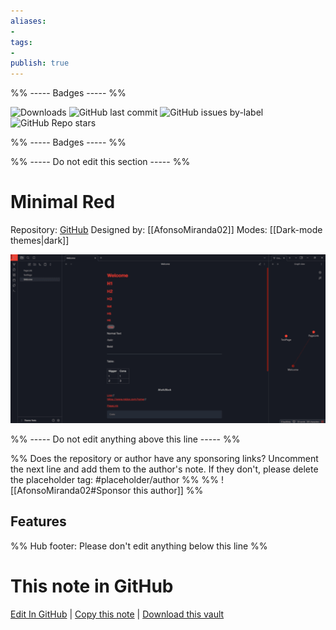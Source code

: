 ```yaml
---
aliases:
- 
tags: 
- 
publish: true
---
```


%% ----- Badges ----- %%

![Downloads](https://img.shields.io/badge/downloads-651-573E7A?style=for-the-badge&logo=)
![GitHub last commit](https://img.shields.io/github/last-commit/AfonsoMiranda02/Obsidian-MinimalRed?color=573E7A&label=last%20update&logo=github&style=for-the-badge)
![GitHub issues by-label](https://img.shields.io/github/issues/AfonsoMiranda02/Obsidian-MinimalRed/help%20wanted?color=573E7A&logo=github&style=for-the-badge) 
![GitHub Repo stars](https://img.shields.io/github/stars/AfonsoMiranda02/Obsidian-MinimalRed?color=573E7A&logo=github&style=for-the-badge)

%% ----- Badges ----- %%

%% ----- Do not edit this section ----- %%

# Minimal Red

Repository: [GitHub](https://github.com/AfonsoMiranda02/Obsidian-MinimalRed)
Designed by: [[AfonsoMiranda02]]
Modes: [[Dark-mode themes|dark]]



![screenshot](https://github.com/AfonsoMiranda02/Obsidian-MinimalRed/raw/HEAD/cover.png)

%% ----- Do not edit anything above this line ----- %% 

%% Does the repository or author have any sponsoring links? Uncomment the next line and add them to the author's note. If they don't, please delete the placeholder tag: #placeholder/author %%
%% ![[AfonsoMiranda02#Sponsor this author]] %%


## Features



%% Hub footer: Please don't edit anything below this line %%

# This note in GitHub

<span class="git-footer">[Edit In GitHub](https://github.dev/obsidian-community/obsidian-hub/blob/main/02%20-%20Community%20Expansions/02.05%20All%20Community%20Expansions/Themes/Minimal%20Red.md "git-hub-edit-note") | [Copy this note](https://raw.githubusercontent.com/obsidian-community/obsidian-hub/main/02%20-%20Community%20Expansions/02.05%20All%20Community%20Expansions/Themes/Minimal%20Red.md "git-hub-copy-note") | [Download this vault](https://github.com/obsidian-community/obsidian-hub/archive/refs/heads/main.zip "git-hub-download-vault") </span>

